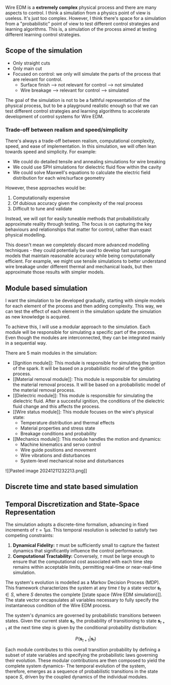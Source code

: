 Wire EDM is a **extremely complex** physical process and there are many aspects to control. I think a simulation from a physics point of view is useless. It's just too complex. However, I think there's space for a simulation from a "probabilistic" point of view to test different control strategies and learning algorithms. This is, a simulation of the process aimed at testing different learning control strategies.

## Scope of the simulation

- Only straight cuts
- Only main cut 
- Focused on control: we only will simulate the parts of the process that are relevant for control.
    - Surface finish --> not relevant for control --> not simulated
    - Wire breakage --> relevant for control --> simulated

The goal of the simulation is not to be a faithful representation of the physical process, but to be a playground realistic enough so that we can test different control strategies and learning algorithms to accelerate development of control systems for Wire EDM.

### Trade-off between realism and speed/simplicity

There's always a trade-off between realism, computational complexity, speed, and ease of implementation. In this simulation, we will often lean towards speed and simplicity. For example:

- We could do detailed tensile and annealing simulations for wire breaking
- We could use SPH simulations for dielectric fluid flow within the cavity
- We could solve Maxwell's equations to calculate the electric field distribution for each wire/surface geometry

However, these approaches would be:
1. Computationally expensive
2. Of dubious accuracy given the complexity of the real process
3. Difficult to tune and validate

Instead, we will opt for easily tuneable methods that probabilistically approximate reality through testing. The focus is on capturing the key behaviours and relationships that matter for control, rather than exact physical modelling.

This doesn't mean we completely discard more advanced modelling techniques - they could potentially be used to develop fast surrogate models that maintain reasonable accuracy while being computationally efficient. For example, we might use tensile simulations to better understand wire breakage under different thermal and mechanical loads, but then approximate those results with simpler models. 
## Module based simulation

I want the simulation to be developed gradually, starting with simple models for each element of the process and then adding complexity. This way, we can test the effect of each element in the simulation update the simulation as new knowledge is acquired. 

To achieve this, I will use a modular approach to the simulation. Each module will be responsible for simulating a specific part of the process. Even though the modules are interconnected, they can be integrated mainly in a sequential way. 

There are 5 main modules in the simulation:

- [[Ignition module]]: This module is responsible for simulating the ignition of the spark. It will be based on a probabilistic model of the ignition process.
- [[Material removal module]]: This module is responsible for simulating the material removal process. It will be based on a probabilistic model of the material removal process.
- [[Dielectric module]]: This module is responsible for simulating the dielectric fluid. After a succesful ignition, the conditions of the dielectric fluid change and this affects the process.
- [[Wire status module]]: This module focuses on the wire's physical state:
    - Temperature distribution and thermal effects
    - Material properties and stress state
    - Breakage conditions and probability
- [[Mechanics module]]: This module handles the motion and dynamics:
    - Machine kinematics and servo control
    - Wire guide positions and movement
    - Wire vibrations and disturbances
    - System-level mechanical noise and disturbances
    
![[Pasted image 20241211232213.png]]

## Discrete time and state based simulation

## Temporal Discretization and State-Space Representation

The simulation adopts a discrete-time formalism, advancing in fixed increments of $\tau = 1 \mu s$. This temporal resolution is selected to satisfy two competing constraints:

1. **Dynamical Fidelity:** $\tau$ must be sufficiently small to capture the fastest dynamics that significantly influence the control performance.
2. **Computational Tractability:** Conversely, $\tau$ must be large enough to ensure that the computational cost associated with each time step remains within acceptable limits, permitting real-time or near-real-time simulation.

The system's evolution is modelled as a Markov Decision Process (MDP). This framework characterizes the system at any time $t$ by a state vector $\mathbf{s}_t \in S$, where $S$ denotes the complete [[state space (Wire EDM simulation)]]. The state vector encapsulates all variables necessary to fully specify the instantaneous condition of the Wire EDM process.

The system's dynamics are governed by probabilistic transitions between states. Given the current state $\mathbf{s}_t$, the probability of transitioning to state $\mathbf{s}_{t+1}$ at the next time step is given by the conditional probability distribution:

$$P(\mathbf{s}_{t+1}|\mathbf{s}_t)$$

Each module contributes to this overall transition probability by defining a subset of state variables and specifying the probabilistic laws governing their evolution. These modular contributions are then composed to yield the complete system dynamics- The temporal evolution of the system, therefore, emerges as a sequence of probabilistic transitions in the state space $S$, driven by the coupled dynamics of the individual modules.


